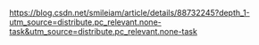 https://blog.csdn.net/smileiam/article/details/88732245?depth_1-utm_source=distribute.pc_relevant.none-task&utm_source=distribute.pc_relevant.none-task

